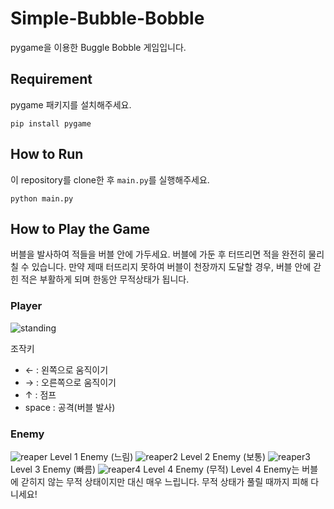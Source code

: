# Simple-Bubble-Bobble
pygame을 이용한 Buggle Bobble 게임입니다.

## Requirement
pygame 패키지를 설치해주세요.
```
pip install pygame
```

## How to Run
이 repository를 clone한 후 ```main.py```를 실행해주세요.
```
python main.py
```

## How to Play the Game
버블을 발사하여 적들을 버블 안에 가두세요. 버블에 가둔 후 터뜨리면 적을 완전히 물리칠 수 있습니다. 만약 제때 터뜨리지 못하여 버블이 천장까지 도달할 경우, 버블 안에 갇힌 적은 부활하게 되며 한동안 무적상태가 됩니다.

### Player
![standing](https://user-images.githubusercontent.com/65074958/131250668-7bf9d105-07fe-4cb7-bc60-09ca04c6f79b.png)

조작키
* ← : 왼쪽으로 움직이기
* → : 오른쪽으로 움직이기
* ↑ : 점프
* space : 공격(버블 발사)

### Enemy
![reaper](https://user-images.githubusercontent.com/65074958/131250788-50405377-8537-4774-82cc-193cebe35259.png)
Level 1 Enemy (느림)
![reaper2](https://user-images.githubusercontent.com/65074958/131250797-c855347b-3bbb-4129-ab07-ddbc46c0f32d.png)
Level 2 Enemy (보통)
![reaper3](https://user-images.githubusercontent.com/65074958/131250803-f6da88f8-3ece-4dd6-a312-4bd4daa8c4bf.png)
Level 3 Enemy (빠름)
![reaper4](https://user-images.githubusercontent.com/65074958/131250805-b56b73e1-aba6-4c3f-b2aa-37510c3592af.png)
Level 4 Enemy (무적)
Level 4 Enemy는 버블에 갇히지 않는 무적 상태이지만 대신 매우 느립니다. 무적 상태가 풀릴 때까지 피해 다니세요!

